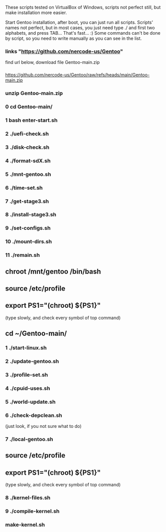 These scripts tested on VirtualBox of Windows, scripts not perfect still, but make installation more easier.

Start Gentoo installation, after boot, you can just run all scripts.
Scripts' names not perfect, but in most cases, you just need type ./ and first two alphabets, and press TAB... That's fast... :) Some commands can't be done by script, so you need to write manually as you can see in the list.

### links "https://github.com/nercode-us/Gentoo" 
find url below, download file Gentoo-main.zip
###
https://github.com/nercode-us/Gentoo/raw/refs/heads/main/Gentoo-main.zip
###
### unzip Gentoo-main.zip
### 0 cd Gentoo-main/
### 1 bash enter-start.sh
### 2 ./uefi-check.sh
### 3 ./disk-check.sh

### 4 ./format-sdX.sh
### 5 ./mnt-gentoo.sh
### 6 ./time-set.sh
### 7 ./get-stage3.sh
### 8 ./install-stage3.sh
### 9 ./set-configs.sh
### 10 ./mount-dirs.sh
### 11 ./remain.sh
## chroot /mnt/gentoo /bin/bash
## source /etc/profile
## export PS1="(chroot) ${PS1}"
(type slowly, and check every symbol of top command)
## cd ~/Gentoo-main/
### 1 ./start-linux.sh
### 2 ./update-gentoo.sh
### 3 ./profile-set.sh
### 4 ./cpuid-uses.sh
### 5 ./world-update.sh
### 6 ./check-depclean.sh 
(just look, if you not sure what to do)
### 7 ./local-gentoo.sh
## source /etc/profile
## export PS1="(chroot) ${PS1}"
(type slowly, and check every symbol of top command)
### 8 ./kernel-files.sh
### 9 ./compile-kernel.sh
### make-kernel.sh





